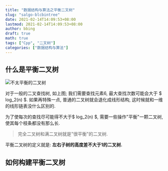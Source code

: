 ```yaml
---
title: "数据结构与算法之平衡二叉树"
slug: "salgo-blcbintree"
date: 2021-02-14T14:09:53+08:00
lastmod: 2021-02-14T14:09:53+08:00
author: bbing
draft: true
math: true
tags: ["Cpp", "二叉树"]
categories: ["数据结构与算法"]
---
```


## 什么是平衡二叉树

![不太平衡的二叉树](https://s3.ax1x.com/2021/01/29/yi2tDs.png "不太平衡的二叉树")

对于一般的二叉查找树, 如上图; 我们需要查找元素6, 最大查找次数可能会大于 $ log_2(n) $. 如果再特殊一点, 普通的二叉树就会退化成线形结构, 这时候就和一维的线形链表没什么区别的.

为了使每次的查找尽可能得不大于$ log_2(n) $, 需要一些操作"平衡"一颗二叉树, 使其每个枝条都没有那么长.

> 完全二叉树和满二叉树就是"很平衡"的二叉树.

平衡二叉树的定义就是: **左右子树的高度差不大于1的二叉树.**

## 如何构建平衡二叉树

